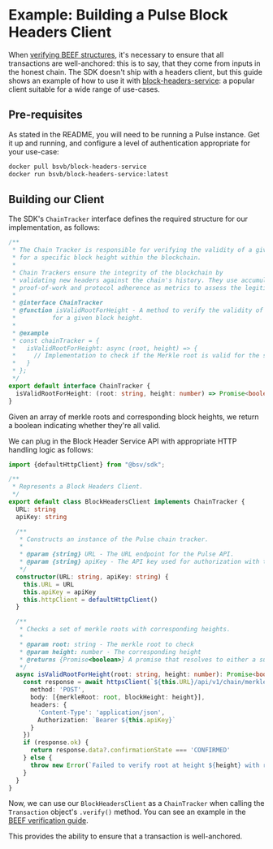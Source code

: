 # Example: Building a Pulse Block Headers Client

When [verifying BEEF structures](EXAMPLE_VERIFYING_BEEF.md), it's necessary to ensure that all transactions are well-anchored: this is to say, that they come from inputs in the honest chain. The SDK doesn't ship with a headers client, but this guide shows an example of how to use it with [block-headers-service](https://github.com/bitcoin-sv/block-headers-service): a popular client suitable for a wide range of use-cases.

## Pre-requisites

As stated in the README, you will need to be running a Pulse instance. Get it up and running, and configure a level of authentication appropriate for your use-case:

```sh
docker pull bsvb/block-headers-service
docker run bsvb/block-headers-service:latest
```

## Building our Client

The SDK's `ChainTracker` interface defines the required structure for our implementation, as follows:

```typescript
/**
 * The Chain Tracker is responsible for verifying the validity of a given Merkle root
 * for a specific block height within the blockchain.
 *
 * Chain Trackers ensure the integrity of the blockchain by
 * validating new headers against the chain's history. They use accumulated
 * proof-of-work and protocol adherence as metrics to assess the legitimacy of blocks.
 *
 * @interface ChainTracker
 * @function isValidRootForHeight - A method to verify the validity of a Merkle root
 *          for a given block height.
 *
 * @example
 * const chainTracker = {
 *   isValidRootForHeight: async (root, height) => {
 *     // Implementation to check if the Merkle root is valid for the specified block height.
 *   }
 * };
 */
export default interface ChainTracker {
  isValidRootForHeight: (root: string, height: number) => Promise<boolean>
}

```

Given an array of merkle roots and corresponding block heights, we return a boolean indicating whether they're all valid.

We can plug in the Block Header Service API with appropriate HTTP handling logic as follows:

```typescript
import {defaultHttpClient} from "@bsv/sdk";

/**
 * Represents a Block Headers Client.
 */
export default class BlockHeadersClient implements ChainTracker {
  URL: string
  apiKey: string

  /**
   * Constructs an instance of the Pulse chain tracker.
   *
   * @param {string} URL - The URL endpoint for the Pulse API.
   * @param {string} apiKey - The API key used for authorization with the Pulse API.
   */
  constructor(URL: string, apiKey: string) {
    this.URL = URL
    this.apiKey = apiKey
    this.httpClient = defaultHttpClient()
  }

  /**
   * Checks a set of merkle roots with corresponding heights.
   *
   * @param root: string - The merkle root to check
   * @param height: number - The corresponding height
   * @returns {Promise<boolean>} A promise that resolves to either a success or failure response (true or false).
   */
  async isValidRootForHeight(root: string, height: number): Promise<boolean> {
    const response = await httpsClient(`${this.URL}/api/v1/chain/merkleroot/verify`, {
      method: 'POST',
      body: [{merkleRoot: root, blockHeight: height}],
      headers: {
        'Content-Type': 'application/json',
        Authorization: `Bearer ${this.apiKey}`
      }
    })
    if (response.ok) {
      return response.data?.confirmationState === 'CONFIRMED'
    } else {
      throw new Error(`Failed to verify root at height ${height} with response ${response.status}`)
    }
  }
}
```

Now, we can use our `BlockHeadersClient` as a `ChainTracker` when calling the `Transaction` object's `.verify()` method. You can see an example in the [BEEF verification guide](EXAMPLE_VERIFYING_BEEF.md).

This provides the ability to ensure that a transaction is well-anchored.
